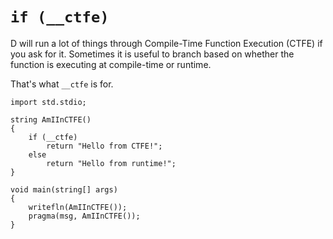 `if (__ctfe)`
=============

D will run a lot of things through Compile-Time Function Execution (CTFE) if you ask for it.
Sometimes it is useful to branch based on whether the function is executing at compile-time or runtime.


That's what `__ctfe` is for.

```
import std.stdio;

string AmIInCTFE()
{
    if (__ctfe)
        return "Hello from CTFE!";
    else
        return "Hello from runtime!";
}

void main(string[] args)
{
    writefln(AmIInCTFE());
    pragma(msg, AmIInCTFE());
}
```
